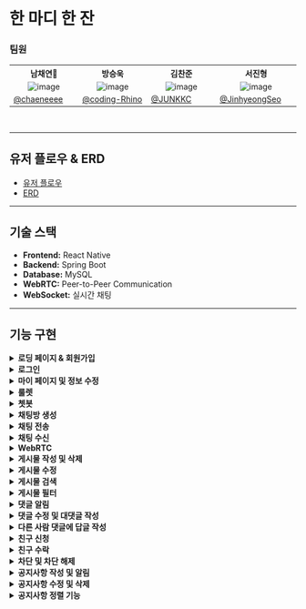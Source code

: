 # **한 마디 한 잔**

### 팀원
<table>
  <tbody>
    <tr width='100%'>
      <th align="center" width='20%'>남채연👑</th>
      <th align="center" width='20%'>방승욱</th>
      <th align="center" width='20%'>김찬준</th>
      <th align="center" width='20%'>서진형</th>
    </tr>
    <tr>
      <td align="center"><img width="100" alt="image" src=""></td>
      <td align='center'><img width="100" alt="image" src="https://github.com/user-attachments/assets/8f19710c-34ca-4a74-84b2-717606e7c819"></td>
      <td align='center'><img width="100" alt="image" src=""></td>
      <td align='center'><img width="100" alt="image" src=""></td>
    </tr>
    <tr>
      <td width="150"><a href="https://github.com/chaeneeee">@chaeneeee</a></td>
      <td width="150"><a href="https://github.com/coding-Rhino">@coding-Rhino</a></td>
      <td width="150"><a href="https://github.com/JUNKKC">@JUNKKC</a></td>
      <td width="150"><a href="https://github.com/JinhyeongSeo">@JinhyeongSeo</a></td>
    </tr>  
  </tbody>
</table>
<br>

---

## **유저 플로우 & ERD**
- [유저 플로우](https://drive.google.com/file/d/1JRvUMDukagLtbae6EEjZQ6sDfLmo4_2r/view)
- [ERD](https://www.erdcloud.com/d/SYoTmrzEEvBYeT4jn)

---

## **기술 스택**
- **Frontend:** React Native
- **Backend:** Spring Boot
- **Database:** MySQL
- **WebRTC:** Peer-to-Peer Communication
- **WebSocket:** 실시간 채팅

---

## **기능 구현**

<details>
<summary><strong>로딩 페이지 & 회원가입</strong></summary>

<img src="https://github.com/MeetSipDrink/.github/blob/main/assets/알림권한,%20회원가입.gif?raw=true" width="20%" />

</details>

<details>
<summary><strong>로그인</strong></summary>

<img src="https://github.com/MeetSipDrink/.github/blob/main/assets/로그인.gif?raw=true" width="20%" />

</details>

<details>
<summary><strong>마이 페이지 및 정보 수정</strong></summary>

<img src="https://github.com/MeetSipDrink/.github/blob/main/assets/맴버정보수정.gif?raw=true" width="20%" />

</details>

<details>
<summary><strong>룰렛</strong></summary>

<img src="https://github.com/MeetSipDrink/.github/blob/main/assets/룰렛.gif?raw=true" width="20%" />

</details>

<details>
<summary><strong>쳇봇</strong></summary>

<img src="https://github.com/MeetSipDrink/.github/blob/main/assets/챗봇.gif?raw=true" width="20%" />

</details>

<details>
<summary><strong>채팅방 생성</strong></summary>

<img src="https://github.com/MeetSipDrink/.github/blob/main/assets/채팅방생성.gif?raw=true" width="20%" />

</details>

<details>
<summary><strong>채팅 전송</strong></summary>

<img src="https://github.com/MeetSipDrink/.github/blob/main/assets/채팅전송.gif?raw=true" width="20%" />

</details>

<details>
<summary><strong>채팅 수신</strong></summary>

<img src="https://github.com/MeetSipDrink/.github/blob/main/assets/채팅받기.gif?raw=true" width="20%" />

</details>

<details>
<summary><strong>WebRTC</strong></summary>

<img src="https://github.com/MeetSipDrink/.github/blob/main/assets/webrtc.gif?raw=true" width="20%" />

</details>

<details>
<summary><strong>게시물 작성 및 삭제</strong></summary>

<img src="https://github.com/MeetSipDrink/.github/blob/main/assets/게시물%20작성%20삭제.gif?raw=true" width="20%" />

</details>

<details>
<summary><strong>게시물 수정</strong></summary>

<img src="https://github.com/MeetSipDrink/.github/blob/main/assets/게시판%20수정.gif?raw=true" width="20%" />

</details>

<details>
<summary><strong>게시물 검색</strong></summary>

<img src="https://github.com/MeetSipDrink/.github/blob/main/assets/게시판%20검색.gif?raw=true" width="20%" />

</details>

<details>
<summary><strong>게시물 필터</strong></summary>

<img src="https://github.com/MeetSipDrink/.github/blob/main/assets/게시판%20필터.gif?raw=true" width="20%" />

</details>

<details>
<summary><strong>댓글 알림</strong></summary>

<img src="https://github.com/MeetSipDrink/.github/blob/main/assets/댓글%20알람.gif?raw=true" width="20%" />

</details>

<details>
<summary><strong>댓글 수정 및 대댓글 작성</strong></summary>

<img src="https://github.com/MeetSipDrink/.github/blob/main/assets/댓글%20수정%20답글작성.gif?raw=true" width="20%" />

</details>

<details>
<summary><strong>다른 사람 댓글에 답글 작성</strong></summary>

<img src="https://github.com/MeetSipDrink/.github/blob/main/assets/다른사람%20댓글에%20답글.gif?raw=true" width="20%" />

</details>

<details>
<summary><strong>친구 신청</strong></summary>

<img src="https://github.com/MeetSipDrink/.github/blob/main/assets/친구요청.gif?raw=true" width="20%" />

</details>

<details>
<summary><strong>친구 수락</strong></summary>

<img src="https://github.com/MeetSipDrink/.github/blob/main/assets/친구승인.gif?raw=true" width="20%" />

</details>

<details>
<summary><strong>차단 및 차단 해제</strong></summary>

<img src="https://github.com/MeetSipDrink/.github/blob/main/assets/친구%20차단%20및%20해제.gif?raw=true" width="20%" />

</details>

<details>
<summary><strong>공지사항 작성 및 알림</strong></summary>

<img src="https://github.com/MeetSipDrink/.github/blob/main/assets/공지사항%20작성,%20알림.gif?raw=true" width="20%" />

</details>

<details>
<summary><strong>공지사항 수정 및 삭제</strong></summary>

<img src="https://github.com/MeetSipDrink/.github/blob/main/assets/공지사항%20수정,%20삭제.gif?raw=true" width="20%" />

</details>

<details>
<summary><strong>공지사항 정렬 기능</strong></summary>

<img src="https://github.com/MeetSipDrink/.github/blob/main/assets/공지사항%20정렬기능.gif?raw=true" width="20%" />

</details>
